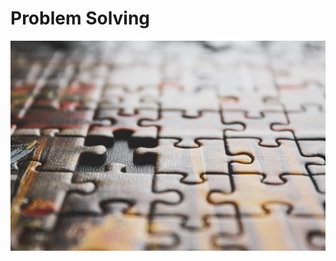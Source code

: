 # Problem Solving

<img src = "https://github.com/suhasmaddali/Images/blob/main/Problem%20Solving.jpg" />
